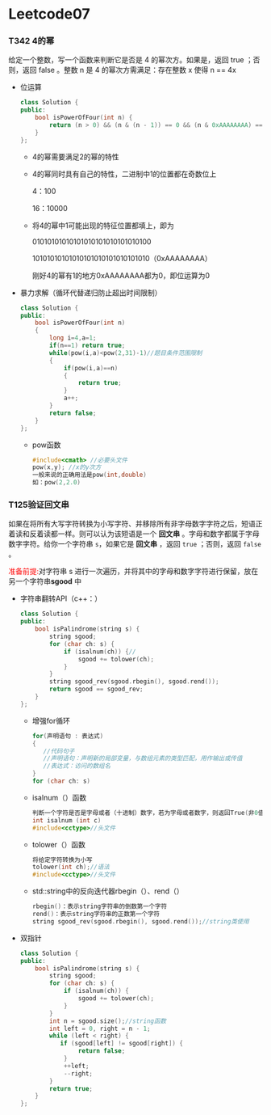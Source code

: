 # Leetcode07

### T342 4的幂

给定一个整数，写一个函数来判断它是否是 4 的幂次方。如果是，返回 true ；否则，返回 false 。整数 n 是 4 的幂次方需满足：存在整数 x 使得 n == 4x

- 位运算

  ```c++
  class Solution {
  public:
      bool isPowerOfFour(int n) {
          return (n > 0) && (n & (n - 1)) == 0 && (n & 0xAAAAAAAA) ==0;
      }
  };
  ```

  - 4的幂需要满足2的幂的特性

  - 4的幂同时具有自己的特性，二进制中1的位置都在奇数位上

    4：100

    16：10000

  - 将4的幂中1可能出现的特征位置都填上，即为

    01010101010101010101010101010100

    10101010101010101010101010101010（0xAAAAAAAA）

    刚好4的幂有1的地方0xAAAAAAAA都为0，即位运算为0

- 暴力求解（循环代替递归防止超出时间限制）

  ```c++
  class Solution {
  public:
      bool isPowerOfFour(int n) 
      {
          long i=4,a=1;
          if(n==1) return true;
          while(pow(i,a)<pow(2,31)-1)//题目条件范围限制
          {
              if(pow(i,a)==n)
              {
                  return true;
              }
              a++;
          }
          return false;
      }
  };
  ```

  - pow函数

    ```c++
    #include<cmath> //必要头文件
    pow(x,y); //x的y次方
    一般来说的正确用法是pow(int,double)
    如：pow(2,2.0)
    ```

    

### T125验证回文串

如果在将所有大写字符转换为小写字符、并移除所有非字母数字字符之后，短语正着读和反着读都一样。则可以认为该短语是一个 **回文串** 。字母和数字都属于字母数字字符。给你一个字符串 `s`，如果它是 **回文串** ，返回 `true` ；否则，返回 `false` 。

<font color="red">准备前提:</font>对字符串 s 进行一次遍历，并将其中的字母和数字字符进行保留，放在另一个字符串**sgood** 中

- 字符串翻转API（c++：）

  ```c++
  class Solution {
  public:
      bool isPalindrome(string s) {
          string sgood;
          for (char ch: s) {
              if (isalnum(ch)) {//
                  sgood += tolower(ch);
              }
          }
          string sgood_rev(sgood.rbegin(), sgood.rend());
          return sgood == sgood_rev;
      }
  };
  ```

  - 增强for循环

    ```c++
    for(声明语句 : 表达式)
    {
       //代码句子
       //声明语句：声明新的局部变量，与数组元素的类型匹配，用作输出或传值
       //表达式：访问的数组名
    }
    for (char ch: s)
    ```

  - isalnum（）函数

    ```c++
    判断一个字符是否是字母或者（十进制）数字，若为字母或者数字，则返回True(非0值)，否者返回False(0)
    int isalnum (int c)
    #include<cctype>//头文件
    ```

  - tolower（）函数

    ```c++
    将给定字符转换为小写
    tolower(int ch);//语法
    #include<cctype>//头文件
    ```

  - std::string中的反向迭代器rbegin（）、rend（）

    ```c++
    rbegin()：表示string字符串的倒数第一个字符
    rend()：表示string字符串的正数第一个字符
    string sgood_rev(sgood.rbegin(), sgood.rend());//string类使用
    ```

- 双指针

  ```c++
  class Solution {
  public:
      bool isPalindrome(string s) {
          string sgood;
          for (char ch: s) {
              if (isalnum(ch)) {
                  sgood += tolower(ch);
              }
          }
          int n = sgood.size();//string函数
          int left = 0, right = n - 1;
          while (left < right) {
             if (sgood[left] != sgood[right]) {
                  return false;
              }
              ++left;
              --right;
          }
          return true;
      }
  };
  ```

  